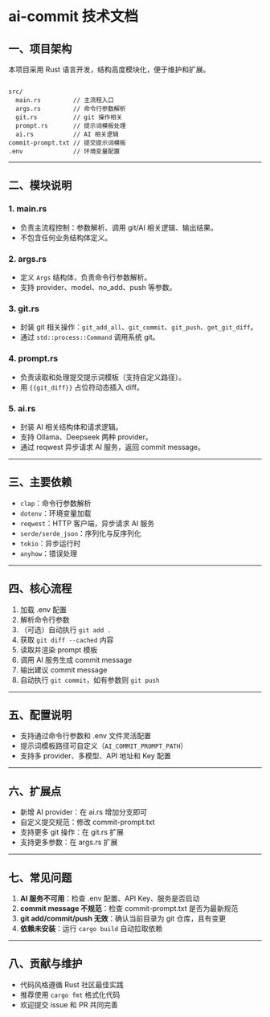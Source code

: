 # ai-commit 技术文档

## 一、项目架构

本项目采用 Rust 语言开发，结构高度模块化，便于维护和扩展。

```

src/
  main.rs         // 主流程入口
  args.rs         // 命令行参数解析
  git.rs          // git 操作相关
  prompt.rs       // 提示词模板处理
  ai.rs           // AI 相关逻辑
commit-prompt.txt // 提交提示词模板
.env              // 环境变量配置
```

---

## 二、模块说明

### 1. main.rs
- 负责主流程控制：参数解析、调用 git/AI 相关逻辑、输出结果。
- 不包含任何业务结构体定义。

### 2. args.rs
- 定义 `Args` 结构体，负责命令行参数解析。
- 支持 provider、model、no_add、push 等参数。

### 3. git.rs
- 封装 git 相关操作：`git_add_all`、`git_commit`、`git_push`、`get_git_diff`。
- 通过 `std::process::Command` 调用系统 git。

### 4. prompt.rs
- 负责读取和处理提交提示词模板（支持自定义路径）。
- 用 `{{git_diff}}` 占位符动态插入 diff。

### 5. ai.rs
- 封装 AI 相关结构体和请求逻辑。
- 支持 Ollama、Deepseek 两种 provider。
- 通过 reqwest 异步请求 AI 服务，返回 commit message。

---

## 三、主要依赖

- `clap`：命令行参数解析
- `dotenv`：环境变量加载
- `reqwest`：HTTP 客户端，异步请求 AI 服务
- `serde/serde_json`：序列化与反序列化
- `tokio`：异步运行时
- `anyhow`：错误处理

---

## 四、核心流程

1. 加载 .env 配置
2. 解析命令行参数
3. （可选）自动执行 `git add .`
4. 获取 `git diff --cached` 内容
5. 读取并渲染 prompt 模板
6. 调用 AI 服务生成 commit message
7. 输出建议 commit message
8. 自动执行 `git commit`，如有参数则 `git push`

---

## 五、配置说明

- 支持通过命令行参数和 .env 文件灵活配置
- 提示词模板路径可自定义（`AI_COMMIT_PROMPT_PATH`）
- 支持多 provider、多模型、API 地址和 Key 配置

---

## 六、扩展点

- 新增 AI provider：在 ai.rs 增加分支即可
- 自定义提交规范：修改 commit-prompt.txt
- 支持更多 git 操作：在 git.rs 扩展
- 支持更多参数：在 args.rs 扩展

---

## 七、常见问题

1. **AI 服务不可用**：检查 .env 配置、API Key、服务是否启动
2. **commit message 不规范**：检查 commit-prompt.txt 是否为最新规范
3. **git add/commit/push 无效**：确认当前目录为 git 仓库，且有变更
4. **依赖未安装**：运行 `cargo build` 自动拉取依赖

---

## 八、贡献与维护

- 代码风格遵循 Rust 社区最佳实践
- 推荐使用 `cargo fmt` 格式化代码
- 欢迎提交 issue 和 PR 共同完善 